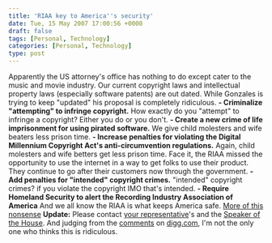 ```yaml
---
title: 'RIAA key to America''s security'
date: Tue, 15 May 2007 17:00:56 +0000
draft: false
tags: [Personal, Technology]
categories: [Personal, Technology]
type: post
---
```


Apparently the US attorney's office has nothing to do except cater to the music and movie industry. Our current copyright laws and intellectual property laws (especially software patents) are out dated. While Gonzales is trying to keep "updated" his proposal is completely ridiculous. **\- Criminalize "attempting" to infringe copyright.** How exactly do you "attempt" to infringe a copyright? Either you do or you don't. **\- Create a new crime of life imprisonment for using pirated software.** We give child molesters and wife beaters less prison time. **\- Increase penalties for violating the Digital Millennium Copyright Act's anti-circumvention regulations.** Again, child molesters and wife betters get less prison time. Face it, the RIAA missed the opportunity to use the internet in a way to get folks to use their product. They continue to go after their customers now through the government. **\- Add penalties for "intended" copyright crimes.** "intended" copyright crimes? if you violate the copyright IMO that's intended. **\- Require Homeland Security to alert the Recording Industry Association of America** And we all know the RIAA is what keeps America safe. [More of this nonsense](http://news.com.com/8301-10784_3-9719339-7.html) **Update:** Please contact [your representative](http://www.house.gov)'s and the [Speaker of the House](http://www.speaker.gov/contact). And judging from the [comments](http://www.digg.com/tech_news/Gonzales_proposes_new_crime_Attempted_copyright_infringement_3) on [digg.com](http://www.digg.com), I'm not the only one who thinks this is ridiculous.